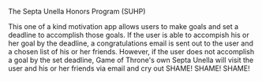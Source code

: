 The Septa Unella Honors Program (SUHP)

This one of a kind motivation app allows users to make goals and set a deadline to accomplish those goals. If the user is able to accompish his or her goal by the deadline, a congratulations email is sent out to the user and a chosen list of his or her friends. However, if the user does not accomplish a goal by the set deadline, Game of Throne's own Septa Unella will visit the user and his or her friends via email and cry out SHAME! SHAME! SHAME!

